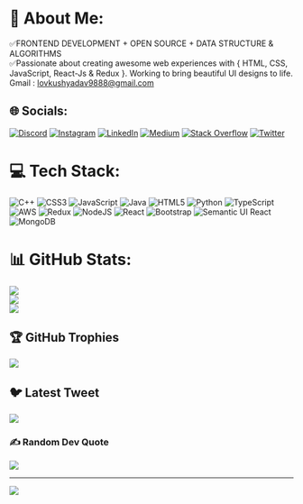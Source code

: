 # 💫 About Me:
✅FRONTEND DEVELOPMENT + OPEN SOURCE + DATA STRUCTURE & ALGORITHMS<br>✅Passionate about creating awesome web experiences with { HTML, CSS, JavaScript, React-Js & Redux }. Working to bring beautiful UI   designs to life. Gmail : lovkushyadav9888@gmail.com


## 🌐 Socials:
[![Discord](https://img.shields.io/badge/Discord-%237289DA.svg?logo=discord&logoColor=white)](https://discord.gg/https://discord.gg/WssnnV5F) [![Instagram](https://img.shields.io/badge/Instagram-%23E4405F.svg?logo=Instagram&logoColor=white)](https://instagram.com/loveyonscreen) [![LinkedIn](https://img.shields.io/badge/LinkedIn-%230077B5.svg?logo=linkedin&logoColor=white)](https://linkedin.com/in/lovkushyadav) [![Medium](https://img.shields.io/badge/Medium-12100E?logo=medium&logoColor=white)](https://medium.com/@lky9888) [![Stack Overflow](https://img.shields.io/badge/-Stackoverflow-FE7A16?logo=stack-overflow&logoColor=white)](https://stackoverflow.com/users/18255284) [![Twitter](https://img.shields.io/badge/Twitter-%231DA1F2.svg?logo=Twitter&logoColor=white)](https://twitter.com/Lovkush75839173) 

# 💻 Tech Stack:
![C++](https://img.shields.io/badge/c++-%2300599C.svg?style=for-the-badge&logo=c%2B%2B&logoColor=white) ![CSS3](https://img.shields.io/badge/css3-%231572B6.svg?style=for-the-badge&logo=css3&logoColor=white) ![JavaScript](https://img.shields.io/badge/javascript-%23323330.svg?style=for-the-badge&logo=javascript&logoColor=%23F7DF1E) ![Java](https://img.shields.io/badge/java-%23ED8B00.svg?style=for-the-badge&logo=java&logoColor=white) ![HTML5](https://img.shields.io/badge/html5-%23E34F26.svg?style=for-the-badge&logo=html5&logoColor=white) ![Python](https://img.shields.io/badge/python-3670A0?style=for-the-badge&logo=python&logoColor=ffdd54) ![TypeScript](https://img.shields.io/badge/typescript-%23007ACC.svg?style=for-the-badge&logo=typescript&logoColor=white) ![AWS](https://img.shields.io/badge/AWS-%23FF9900.svg?style=for-the-badge&logo=amazon-aws&logoColor=white) ![Redux](https://img.shields.io/badge/redux-%23593d88.svg?style=for-the-badge&logo=redux&logoColor=white) ![NodeJS](https://img.shields.io/badge/node.js-6DA55F?style=for-the-badge&logo=node.js&logoColor=white) ![React](https://img.shields.io/badge/react-%2320232a.svg?style=for-the-badge&logo=react&logoColor=%2361DAFB) ![Bootstrap](https://img.shields.io/badge/bootstrap-%23563D7C.svg?style=for-the-badge&logo=bootstrap&logoColor=white) ![Semantic UI React](https://img.shields.io/badge/Semantic%20UI%20React-%2335BDB2.svg?style=for-the-badge&logo=SemanticUIReact&logoColor=white) ![MongoDB](https://img.shields.io/badge/MongoDB-%234ea94b.svg?style=for-the-badge&logo=mongodb&logoColor=white)
# 📊 GitHub Stats:
![](https://github-readme-stats.vercel.app/api?username=LOVKUSH9888&theme=highcontrast&hide_border=false&include_all_commits=true&count_private=true)<br/>
![](https://github-readme-streak-stats.herokuapp.com/?user=LOVKUSH9888&theme=highcontrast&hide_border=false)<br/>
![](https://github-readme-stats.vercel.app/api/top-langs/?username=LOVKUSH9888&theme=highcontrast&hide_border=false&include_all_commits=true&count_private=true&layout=compact)

## 🏆 GitHub Trophies
![](https://github-profile-trophy.vercel.app/?username=LOVKUSH9888&theme=radical&no-frame=false&no-bg=true&margin-w=4)

## 🐦 Latest Tweet
[![](https://gtce.itsvg.in/api?username=Lovkush75839173)](https://github.com/VishwaGauravIn/github-twitter-card-embed)

### ✍️ Random Dev Quote
![](https://quotes-github-readme.vercel.app/api?type=horizontal&theme=radical)

---
[![](https://visitcount.itsvg.in/api?id=LOVKUSH9888&icon=0&color=4)](https://visitcount.itsvg.in)

<!-- Proudly created with GPRM ( https://gprm.itsvg.in ) -->
